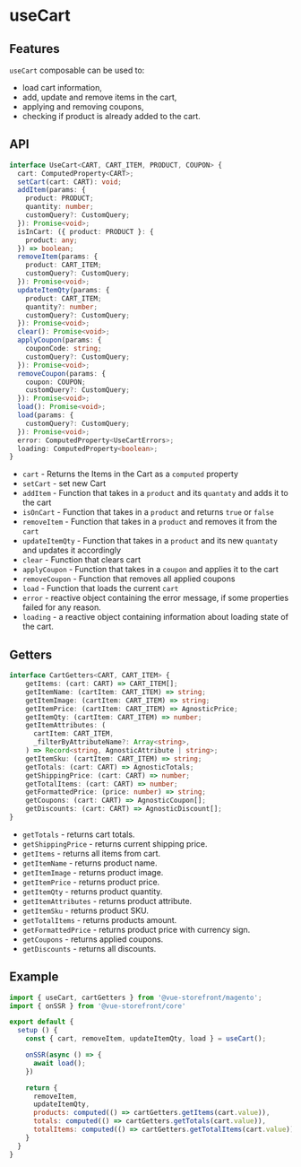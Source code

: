 # useCart

## Features
`useCart` composable can be used to:
* load cart information,
* add, update and remove items in the cart,
* applying and removing coupons,
* checking if product is already added to the cart.

## API
```typescript
interface UseCart<CART, CART_ITEM, PRODUCT, COUPON> {
  cart: ComputedProperty<CART>;
  setCart(cart: CART): void;
  addItem(params: {
    product: PRODUCT;
    quantity: number;
    customQuery?: CustomQuery;
  }): Promise<void>;
  isInCart: ({ product: PRODUCT }: {
    product: any;
  }) => boolean;
  removeItem(params: {
    product: CART_ITEM;
    customQuery?: CustomQuery;
  }): Promise<void>;
  updateItemQty(params: {
    product: CART_ITEM;
    quantity?: number;
    customQuery?: CustomQuery;
  }): Promise<void>;
  clear(): Promise<void>;
  applyCoupon(params: {
    couponCode: string;
    customQuery?: CustomQuery;
  }): Promise<void>;
  removeCoupon(params: {
    coupon: COUPON;
    customQuery?: CustomQuery;
  }): Promise<void>;
  load(): Promise<void>;
  load(params: {
    customQuery?: CustomQuery;
  }): Promise<void>;
  error: ComputedProperty<UseCartErrors>;
  loading: ComputedProperty<boolean>;
}
```

* `cart` - Returns the Items in the Cart as a `computed` property
* `setCart` - set new Cart
* `addItem` - Function that takes in a `product` and its `quantaty` and adds it to the cart
* `isOnCart` - Function that takes in a `product` and returns `true` or `false`
* `removeItem` - Function that takes in a `product` and removes it from the `cart`
* `updateItemQty` - Function that takes in a `product` and its new `quantaty` and updates it accordingly
* `clear` - Function that clears cart
* `applyCoupon` - Function that takes in a `coupon` and applies it to the cart
* `removeCoupon` - Function that removes all applied coupons
* `load` - Function that loads the current `cart`
* `error` - reactive object containing the error message, if some properties failed for any reason.
* `loading` - a reactive object containing information about loading state of the cart.

## Getters

```typescript
interface CartGetters<CART, CART_ITEM> {
    getItems: (cart: CART) => CART_ITEM[];
    getItemName: (cartItem: CART_ITEM) => string;
    getItemImage: (cartItem: CART_ITEM) => string;
    getItemPrice: (cartItem: CART_ITEM) => AgnosticPrice;
    getItemQty: (cartItem: CART_ITEM) => number;
    getItemAttributes: (
      cartItem: CART_ITEM,
      _filterByAttributeName?: Array<string>,
    ) => Record<string, AgnosticAttribute | string>;
    getItemSku: (cartItem: CART_ITEM) => string;
    getTotals: (cart: CART) => AgnosticTotals;
    getShippingPrice: (cart: CART) => number;
    getTotalItems: (cart: CART) => number;
    getFormattedPrice: (price: number) => string;
    getCoupons: (cart: CART) => AgnosticCoupon[];
    getDiscounts: (cart: CART) => AgnosticDiscount[];
}
```

* `getTotals` - returns cart totals.
* `getShippingPrice` - returns current shipping price.
* `getItems` - returns all items from cart.
* `getItemName` - returns product name.
* `getItemImage` - returns product image.
* `getItemPrice` - returns product price.
* `getItemQty` - returns product quantity.
* `getItemAttributes` - returns product attribute.
* `getItemSku` - returns product SKU.
* `getTotalItems` - returns products amount.
* `getFormattedPrice` - returns product price with currency sign.
* `getCoupons` - returns applied coupons.
* `getDiscounts` - returns all discounts.

## Example

```javascript
import { useCart, cartGetters } from '@vue-storefront/magento';
import { onSSR } from '@vue-storefront/core'

export default {
  setup () {
    const { cart, removeItem, updateItemQty, load } = useCart();

    onSSR(async () => {
      await load();
    })

    return {
      removeItem,
      updateItemQty,
      products: computed(() => cartGetters.getItems(cart.value)),
      totals: computed(() => cartGetters.getTotals(cart.value)),
      totalItems: computed(() => cartGetters.getTotalItems(cart.value))
    }
  }
}
```
